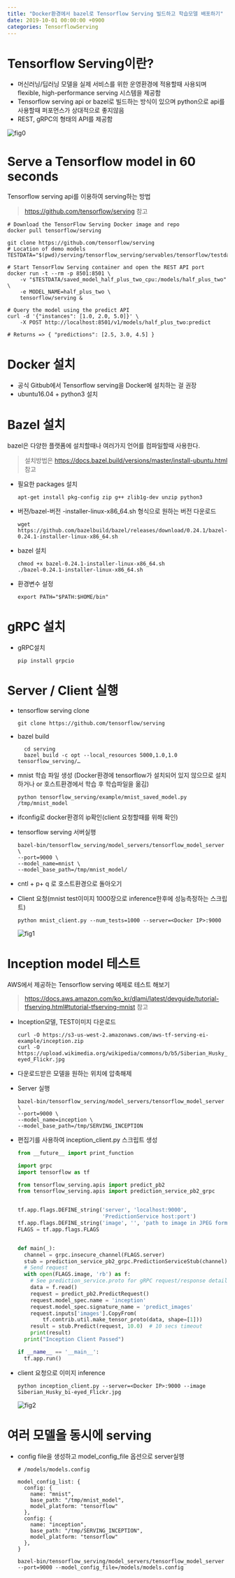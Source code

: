```yaml
---
title: "Docker환경에서 bazel로 Tensorflow Serving 빌드하고 학습모델 배포하기"
date: 2019-10-01 00:00:00 +0900
categories: TensorflowServing
---
```


# Tensorflow Serving이란?

* 머신러닝/딥러닝 모델을 실제 서비스를 위한 운영환경에 적용할때 사용되며 flexible, high-performance serving 시스템을 제공함
* Tensorflow serving api or bazel로 빌드하는 방식이 있으며 python으로 api를 사용할때 퍼포먼스가 상대적으로 좋지않음
* REST, gRPC의 형태의 API를 제공함

![fig0](https://bjo9280.github.io/assets/images/2019-10-01/fig0.png)

# Serve a Tensorflow model in 60 seconds

Tensorflow serving api를 이용하여 serving하는 방법

> <https://github.com/tensorflow/serving> 참고

```
# Download the TensorFlow Serving Docker image and repo
docker pull tensorflow/serving

git clone https://github.com/tensorflow/serving
# Location of demo models
TESTDATA="$(pwd)/serving/tensorflow_serving/servables/tensorflow/testdata"

# Start TensorFlow Serving container and open the REST API port
docker run -t --rm -p 8501:8501 \
    -v "$TESTDATA/saved_model_half_plus_two_cpu:/models/half_plus_two" \
    -e MODEL_NAME=half_plus_two \
    tensorflow/serving &

# Query the model using the predict API
curl -d '{"instances": [1.0, 2.0, 5.0]}' \
    -X POST http://localhost:8501/v1/models/half_plus_two:predict

# Returns => { "predictions": [2.5, 3.0, 4.5] }
```
# Docker 설치

* 공식 Gitbub에서 Tensorflow serving을 Docker에 설치하는 걸 권장
* ubuntu16.04 + python3 설치

# Bazel 설치

bazel은 다양한 플랫폼에 설치할때나 여러가지 언어를 컴파일할때 사용한다.

> 설치방법은 <https://docs.bazel.build/versions/master/install-ubuntu.html> 참고 
>

* 필요한 packages 설치

  ```
  apt-get install pkg-config zip g++ zlib1g-dev unzip python3
  ```

* 버전/bazel-버전 -installer-linux-x86_64.sh 형식으로 원하는 버전 다운로드

  ```
  wget https://github.com/bazelbuild/bazel/releases/download/0.24.1/bazel-0.24.1-installer-linux-x86_64.sh
  ```

* bazel 설치

  ```
  chmod +x bazel-0.24.1-installer-linux-x86_64.sh
  ./bazel-0.24.1-installer-linux-x86_64.sh
  ```

* 환경변수 설정

  ```
  export PATH="$PATH:$HOME/bin"
  ```

  

# gRPC 설치

* gRPC설치

  ```
  pip install grpcio
  ```

# Server / Client 실행

* tensorflow serving clone

  ```
  git clone https://github.com/tensorflow/serving
  ```

* bazel build

   ```
     cd serving
     bazel build -c opt --local_resources 5000,1.0,1.0 tensorflow_serving/…
   ```

* mnist 학습 파일 생성 (Docker환경에 tensorflow가 설치되어 있지 않으므로 설치하거나 or 호스트환경에서 학습 후 학습파일을 옮김)

  ```
  python tensorflow_serving/example/mnist_saved_model.py /tmp/mnist_model
  ```

* ifconfig로 docker환경의 ip확인(client 요청할때를 위해 확인)

* tensorflow serving 서버실행

  ```
  bazel-bin/tensorflow_serving/model_servers/tensorflow_model_server \
  --port=9000 \
  --model_name=mnist \ 
  --model_base_path=/tmp/mnist_model/
  ```

* cntl + p+ q 로 호스트환경으로 돌아오기

* Client 요청(mnist test이미지 1000장으로 inference한후에 성능측정하는 스크립트)

  ```
  python mnist_client.py --num_tests=1000 --server=<Docker IP>:9000
  ```
  ![fig1](https://bjo9280.github.io/assets/images/2019-10-01/fig1.png)

# Inception model 테스트

AWS에서 제공하는 Tensorflow serving 예제로 테스트 해보기 

> <https://docs.aws.amazon.com/ko_kr/dlami/latest/devguide/tutorial-tfserving.html#tutorial-tfserving-mnist> 참고

* Inception모델, TEST이미지 다운로드

  ```
  curl -O https://s3-us-west-2.amazonaws.com/aws-tf-serving-ei-example/inception.zip
  curl -O https://upload.wikimedia.org/wikipedia/commons/b/b5/Siberian_Husky_bi-eyed_Flickr.jpg
  ```

* 다운로드받은 모델을 원하는 위치에 압축해제

* Server 실행

  ```
  bazel-bin/tensorflow_serving/model_servers/tensorflow_model_server \
  --port=9000 \
  --model_name=inception \
  --model_base_path=/tmp/SERVING_INCEPTION
  ```

* 편집기를 사용하여 inception_client.py 스크립트 생성

  ```python
  from __future__ import print_function
  
  import grpc
  import tensorflow as tf
  
  from tensorflow_serving.apis import predict_pb2
  from tensorflow_serving.apis import prediction_service_pb2_grpc
  
  
  tf.app.flags.DEFINE_string('server', 'localhost:9000',
                             'PredictionService host:port')
  tf.app.flags.DEFINE_string('image', '', 'path to image in JPEG format')
  FLAGS = tf.app.flags.FLAGS
  
  
  def main(_):
    channel = grpc.insecure_channel(FLAGS.server)
    stub = prediction_service_pb2_grpc.PredictionServiceStub(channel)
    # Send request
    with open(FLAGS.image, 'rb') as f:
      # See prediction_service.proto for gRPC request/response details.
      data = f.read()
      request = predict_pb2.PredictRequest()
      request.model_spec.name = 'inception'
      request.model_spec.signature_name = 'predict_images'
      request.inputs['images'].CopyFrom(
          tf.contrib.util.make_tensor_proto(data, shape=[1]))
      result = stub.Predict(request, 10.0)  # 10 secs timeout
      print(result)
    print("Inception Client Passed")
  
  if __name__ == '__main__':
    tf.app.run()
  ```

  

  

* client 요청으로 이미지 inference

  ```
  python inception_client.py --server=<Docker IP>:9000 --image Siberian_Husky_bi-eyed_Flickr.jpg
  ```

  ![fig2](https://bjo9280.github.io/assets/images/2019-10-01/fig2.png)

  

# 여러 모델을 동시에 serving

* config file을 생성하고 model_config_file 옵션으로 server실행

  ```
  # /models/models.config
  
  model_config_list: {
    config: {
      name: "mnist",
      base_path: "/tmp/mnist_model",
      model_platform: "tensorflow"
    },
    config: {
      name: "inception",
      base_path: "/tmp/SERVING_INCEPTION",
      model_platform: "tensorflow"
    },
  }
  ```

  ```
  bazel-bin/tensorflow_serving/model_servers/tensorflow_model_server --port=9000 --model_config_file=/models/models.config
  ```


